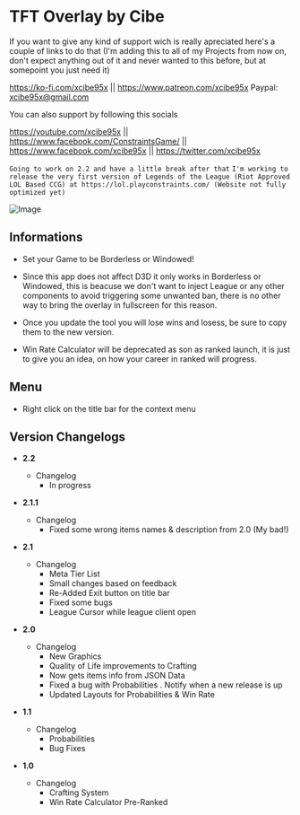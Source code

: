 # TFT Overlay by Cibe

If you want to give any kind of support wich is really apreciated here's a couple of links to do that
(I'm adding this to all of my Projects from now on, don't expect anything out of it and never wanted to this before, but at somepoint you just need it)

https://ko-fi.com/xcibe95x || https://www.patreon.com/xcibe95x
Paypal: xcibe95x@gmail.com

You can also support by following this socials

https://youtube.com/xcibe95x || https://www.facebook.com/ConstraintsGame/ || https://www.facebook.com/xcibe95x || https://twitter.com/xcibe95x

`Going to work on 2.2 and have a little break after that`
`I'm working to release the very first version of Legends of the League (Riot Approved LOL Based CCG) at https://lol.playconstraints.com/ (Website not fully optimized yet)`

![Image](https://i.redd.it/vyhdcp8m2k831.png)

## Informations
- Set your Game to be Borderless or Windowed!
- Since this app does not affect D3D it only works in Borderless or Windowed, this is beacuse we don't want to inject League or any other components to avoid triggering some unwanted ban, there is no other way to bring the overlay in fullscreen for this reason.
- Once you update the tool you will lose wins and losess, be sure to copy them to the new version.

- Win Rate Calculator will be deprecated as son as ranked launch, it is just to give you an idea, on how your career in ranked will progress.

## Menu
- Right click on the title bar for the context menu

## Version Changelogs
- **2.2**
  - Changelog  
    - In progress

- **2.1.1**
  - Changelog  
    - Fixed some wrong items names & description from 2.0 (My bad!)

- **2.1**
  - Changelog  
    - Meta Tier List
	- Small changes based on feedback
	- Re-Added Exit button on title bar
    - Fixed some bugs
	- League Cursor while league client open

- **2.0**
  - Changelog  
    - New Graphics
    - Quality of Life improvements to Crafting
    - Now gets items info from JSON Data
	- Fixed a bug with Probabilities
	. Notify when a new release is up
	- Updated Layouts for Probabilities & Win Rate

- **1.1**
  - Changelog  
    - Probabilities
    - Bug Fixes

- **1.0**
  - Changelog  
    - Crafting System
    - Win Rate Calculator Pre-Ranked
